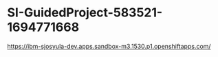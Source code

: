 # SI-GuidedProject-583521-1694771668
https://ibm-sjosyula-dev.apps.sandbox-m3.1530.p1.openshiftapps.com/

